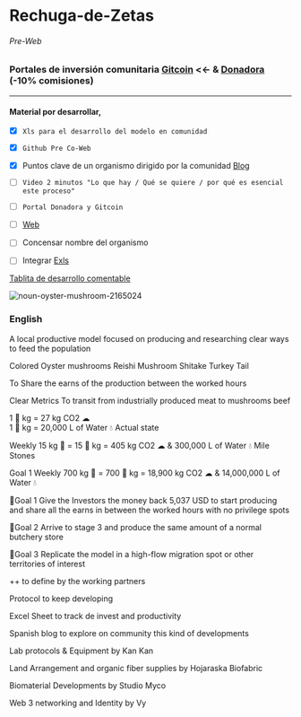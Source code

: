 # Rechuga-de-Zetas
###### Pre-Web

### Portales de inversión comunitaria [Gitcoin](https://gitcoin.co/grants/explorer?page=1&limit=12&me=false&sort_option=weighted_shuffle&collection_id=false&network=mainnet&state=active&profile=false&round_num=0&customer_name=false&sub_round_slug=false&collections_page=1&grant_regions=&grant_types=&grant_tags=&tenants=&idle=true&featured=true&round_type=false&tab=grants) <<- & [Donadora](https://donadora.org/campanas) (-10% comisiones)

---
#### Material por desarrollar,

- [x] `Xls para el desarrollo del modelo en comunidad`
- [x] `Github Pre Co-Web`
- [x] Puntos clave de un organismo dirigido por la comunidad [Blog](https://mirror.xyz/0xE62F15C0B55ef59dFcE2E5aD51dBfAceD87378Da/WbnGvzlFai8FxUa0lLj3aJGQ4fwjhdvly_bnoqU6FXA)
- [ ] `Video 2 minutos "Lo que hay / Qué se quiere / por qué es esencial este proceso"`
- [ ] `Portal Donadora y Gitcoin`
- [ ] [Web](https://southwestmushrooms.com/)
- [ ] Concensar nombre del organismo
- [ ] Integrar [Exls](https://docs.google.com/spreadsheets/d/1nqdlsuSvwbyVE9xZt7d6OHKgH1mekTMnp9fbu5s7iLE/edit?usp=sharing)

 


[Tablita de desarrollo comentable](https://docs.google.com/spreadsheets/d/1nqdlsuSvwbyVE9xZt7d6OHKgH1mekTMnp9fbu5s7iLE/edit?usp=sharing)

![noun-oyster-mushroom-2165024](https://user-images.githubusercontent.com/38388270/189502247-f23a44fa-9883-476a-a2f1-83c380103b23.png)

### English

A local productive model focused on producing and researching clear ways to feed the population



Colored Oyster mushrooms
Reishi Mushroom
Shitake
Turkey Tail


To Share the earns of the production between the worked hours



Clear Metrics To transit from industrially produced meat to mushrooms beef

1 🐄 kg = 27 kg CO2 ☁  
1 🐄 kg = 20,000 L of Water 💧
Actual state

Weekly 15 kg 🍄 = 15 🐄 kg = 405 kg CO2 ☁  & 300,000 L of Water 💧
Mile Stones

Goal 1 Weekly 700 kg 🍄 = 700 🐄 kg = 18,900 kg CO2 ☁  & 14,000,000 L of Water 💧
 

📍Goal 1 Give the Investors the money back 5,037 USD to start producing and share all the earns in between the worked hours with no privilege spots



📍Goal 2 Arrive to stage 3 and produce the same amount of a normal butchery store



📍Goal 3 Replicate the model in a high-flow migration spot or other territories of interest



++ to define by the working partners



Protocol to keep developing

Excel Sheet to track de invest and productivity

Spanish blog to explore on community this kind of developments





Lab protocols & Equipment by Kan Kan 

Land Arrangement and organic fiber supplies by Hojaraska Biofabric

Biomaterial Developments by Studio Myco

Web 3 networking and Identity by Vy

